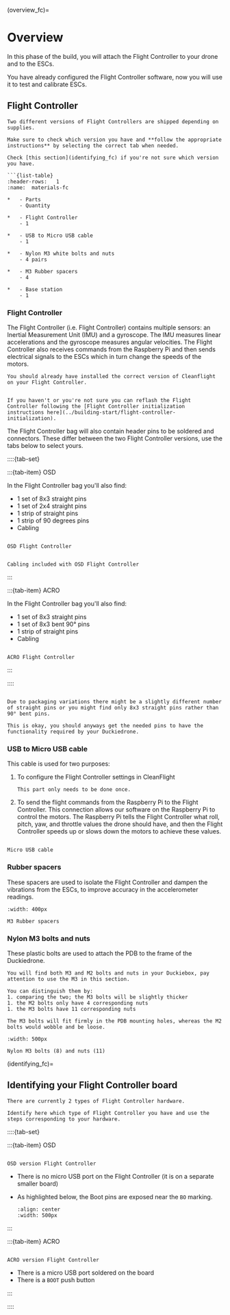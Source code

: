 (overview_fc)=
# Overview
In this phase of the build, you will attach the Flight Controller to your drone and to the ESCs.

You have already configured the Flight Controller software, now you will use it to test and calibrate ESCs. 

## Flight Controller
```{warning}
Two different versions of Flight Controllers are shipped depending on supplies. 

Make sure to check which version you have and **follow the appropriate instructions** by selecting the correct tab when needed.

Check [this section](identifying_fc) if you're not sure which version you have.
```

````{admonition} What you'll need
```{list-table}
:header-rows:   1
:name:  materials-fc

*   - Parts
    - Quantity

*   - Flight Controller
    - 1

*   - USB to Micro USB cable
    - 1

*   - Nylon M3 white bolts and nuts
    - 4 pairs

*   - M3 Rubber spacers
    - 4

*   - Base station
    - 1
````

### Flight Controller
The Flight Controller (i.e. Flight Controller) contains multiple sensors: an Inertial Measurement Unit (IMU) and a gyroscope. The IMU measures linear accelerations and the gyroscope measures angular velocities. The Flight Controller also receives commands from the Raspberry Pi and then sends electrical signals to the ESCs which in turn change the speeds of the motors.

```{attention}
You should already have installed the correct version of Cleanflight on your Flight Controller.
```

```{seealso}

If you haven't or you're not sure you can reflash the Flight Controller following the [Flight Controller initialization instructions here](../building-start/flight-controller-initialization).

```

The Flight Controller bag will also contain header pins to be soldered and connectors. These differ between the two Flight Controller versions, use the tabs below to select yours.

::::{tab-set}

:::{tab-item} OSD

In the Flight Controller bag you'll also find:

* 1 set of 8x3 straight pins
* 1 set of 2x4 straight pins
* 1 strip of straight pins
* 1 strip of 90 degrees pins
* Cabling

```{figure} ../_images/components-official/fc_OSD_content.jpg

OSD Flight Controller
```

```{figure} ../_images/components-official/fc_OSD_cabling.jpg

Cabling included with OSD Flight Controller
```

:::

:::{tab-item} ACRO

In the Flight Controller bag you'll also find:

* 1 set of 8x3 straight pins
* 1 set of 8x3 bent 90° pins
* 1 strip of straight pins
* Cabling

```{figure} ../_images/components-official/fc_acro_content.png

ACRO Flight Controller
```
:::

::::

```{note}

Due to packaging variations there might be a slightly different number of straight pins or you might find only 8x3 straight pins rather than 90° bent pins.

This is okay, you should anyways get the needed pins to have the functionality required by your Duckiedrone.

```

### USB to Micro USB cable
This cable is used for two purposes:

1. To configure the Flight Controller settings in CleanFlight

    ```{note}
    This part only needs to be done once. 
    ```
 
1. To send the flight commands from the Raspberry Pi to the Flight Controller. This connection allows our software on the Raspberry Pi to control the motors. The Raspberry Pi tells the Flight Controller what roll, pitch, yaw, and throttle values the drone should have, and then the Flight Controller speeds up or slows down the motors to achieve these values.

```{figure} ../_images/components-official/micro_usb_cable.png

Micro USB cable
```

### Rubber spacers
These spacers are used to isolate the Flight Controller and dampen the vibrations from the ESCs, to improve accuracy in the accelerometer readings.

```{figure} ../_images/components-official/rubber_spacers.png
:width: 400px

M3 Rubber spacers
```

### Nylon M3 bolts and nuts
These plastic bolts are used to attach the PDB to the frame of the Duckiedrone.

```{warning}
You will find both M3 and M2 bolts and nuts in your Duckiebox, pay attention to use the M3 in this section.

You can distinguish them by:
1. comparing the two; the M3 bolts will be slightly thicker
1. the M2 bolts only have 4 corresponding nuts
1. the M3 bolts have 11 corresponding nuts

The M3 bolts will fit firmly in the PDB mounting holes, whereas the M2 bolts would wobble and be loose.
```
```{figure} ../_images/components-official/nylon_M3_bolts_nuts.png
:width: 500px

Nylon M3 bolts (8) and nuts (11)
```

(identifying_fc)=
## Identifying your Flight Controller board
```{attention}
There are currently 2 types of Flight Controller hardware.

Identify here which type of Flight Controller you have and use the steps corresponding to your hardware.
```

::::{tab-set}

:::{tab-item} OSD

```{figure} ../_images/fc-cleanflight/OSD_identify.png

OSD version Flight Controller
```

*   There is no micro USB port on the Flight Controller (it is on a separate smaller board)

*   As highlighted below, the Boot pins are exposed near the `BO` marking.

    ```{image} ../_images/fc-cleanflight/OSD_boot_pins.jpg
    :align: center
    :width: 500px
    ```


:::

:::{tab-item} ACRO


```{figure} ../_images/fc-cleanflight/ACRO_identify.jpg

ACRO version Flight Controller
```

*   There is a micro USB port soldered on the board
*   There is a `BOOT` push button

:::

::::